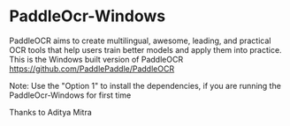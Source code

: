 # PaddleOcr-Windows
PaddleOCR aims to create multilingual, awesome, leading, and practical OCR tools that help users train better models and apply them into practice.
This is the Windows built version of PaddleOCR https://github.com/PaddlePaddle/PaddleOCR

Note: Use the "Option 1" to install the dependencies, if you are running the PaddleOcr-Windows for first time

Thanks to Aditya Mitra 
